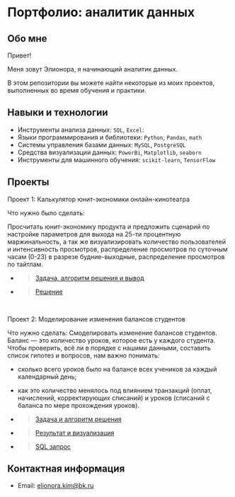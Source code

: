 # Портфолио: аналитик данных

## Обо мне 

Привет! 

Меня зовут Элионора, я начинающий аналитик данных. 

В этом репозитории вы можете найти некоторые из моих проектов, выполненных во время обучения и практики.
<br>

## Навыки и технологии
- Инструменты анализа данных: ``SQL``, ``Excel``: 
- Языки программирования и библиотеки: ``Python``, ``Pandas``, ``math`` 
- Системы управления базами данных: ``MySQL``, ``PostgreSQL``
- Средства визуализации данных: ``PowerBi``, ``Matplotlib``, ``seaborn``
- Инструменты для машинного обучения: ``scikit-learn``, ``TensorFlow``

## Проекты
<p> Проект 1: Калькулятор юнит-экономики онлайн-кинотеатра</p>
<p>Что нужно было сделать:<p>
Просчитать юнит-экономику продукта и предложить сценарий по настройке параметров для выхода на 25-ти процентную маржинальность, а так же визуализировать количество пользователей и интенсивность просмотров, распределение просмотров по суточным часам (0-23) в разрезе будние-выходные, распределение просмотров по тайтлам.
  
- > <a href="https://docs.google.com/document/d/1USSSYBxT64XTWtfo0oHNYMLYw3v1IhvgwInHSgqufo0/edit?usp=sharing">Задача, алгоритм решения и вывод</a>
- > <a href="https://docs.google.com/spreadsheets/d/1kLnMyYuzJ_1Yp3x6_IoFi9E7uO0Zu-RevWUQmKBlIhk/edit?usp=sharing">Решение</a>
<br> 

Проект 2: Моделирование изменения балансов студентов

Что нужно сделать:
Смоделировать изменение балансов студентов. Баланс — это количество уроков, которое есть у каждого студента.
Чтобы проверить, всё ли в порядке с нашими данными, составить список гипотез и вопросов, нам важно понимать:
-	сколько всего уроков было на балансе всех учеников за каждый календарный день;
-	как это количество менялось под влиянием транзакций (оплат, начислений, корректирующих списаний) и уроков (списаний с баланса по мере прохождения уроков).

- > <a href="https://docs.google.com/document/d/148m-DvQa5C3Iq9khqXLRU7krZOgWKayw9QTGYtUJXc8/edit?usp=sharing">Задача и алгоритм решения </a>
- > <a href="https://docs.google.com/spreadsheets/d/1xDWAjmgIYO6c1CI0tVFuQZ2YsHWRWofaN6xrmGppYuw/edit?usp=sharing">Результат и визуализация </a>
- > <a href="https://drive.google.com/file/d/1uWUXPdcMH4LR-PjGaraTGH-Cmen1A0EG/view?usp=share_link">SQL запрос </a>

## Контактная информация
- Email: elionora.kim@bk.ru
